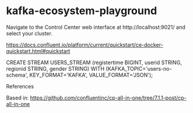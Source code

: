 # kafka-ecosystem-playground

Navigate to the Control Center web interface at http://localhost:9021/ and select your cluster.

https://docs.confluent.io/platform/current/quickstart/ce-docker-quickstart.html#quickstart

CREATE STREAM USERS_STREAM (registertime BIGINT, userid STRING, regionid STRING, gender STRING) WITH (KAFKA_TOPIC='users-no-schema', KEY_FORMAT='KAFKA', VALUE_FORMAT='JSON');

References

Based in: https://github.com/confluentinc/cp-all-in-one/tree/7.1.1-post/cp-all-in-one
